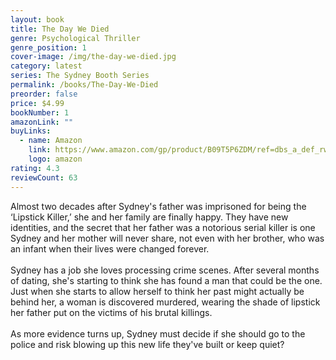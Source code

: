 ```yaml
---
layout: book
title: The Day We Died
genre: Psychological Thriller
genre_position: 1
cover-image: /img/the-day-we-died.jpg
category: latest
series: The Sydney Booth Series
permalink: /books/The-Day-We-Died
preorder: false
price: $4.99
bookNumber: 1
amazonLink: ""
buyLinks:
  - name: Amazon
    link: https://www.amazon.com/gp/product/B09T5P6ZDM/ref=dbs_a_def_rwt_bibl_vppi_i2
    logo: amazon
rating: 4.3
reviewCount: 63
---
```

Almost two decades after Sydney's father was imprisoned for being the ‘Lipstick Killer,’ she and her family are finally happy. They have new identities, and the secret that her father was a notorious serial killer is one Sydney and her mother will never share, not even with her brother, who was an infant when their lives were changed forever.
\
\
Sydney has a job she loves processing crime scenes. After several months of dating, she's starting to think she has found a man that could be the one. Just when she starts to allow herself to think her past might actually be behind her, a woman is discovered murdered, wearing the shade of lipstick her father put on the victims of his brutal killings.
\
\
As more evidence turns up, Sydney must decide if she should go to the police and risk blowing up this new life they've built or keep quiet?
